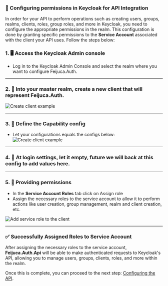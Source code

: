 ### 🔑 Configuring permissions in Keycloak for API Integration

In order for your API to perform operations such as creating users, groups, realms, clients, roles, group roles, and more in Keycloak, you need to configure the appropriate permissions in the realm. This configuration is done by granting specific permissions to the **Service Account** associated with the client your API uses. Follow the steps below:

### 1. 🖥️ Access the Keycloak Admin console
- Log in to the Keycloak Admin Console and select the realm where you want to configure Feijuca.Auth.
---
### 2. 🔧 Into your master realm, create a new client that will represent Feijuca.Auth.

![Create client example](https://res.cloudinary.com/dbyrluup1/image/upload/sgm76xrjufxskg9dy7ed.jpg "Example of client configuration in Keycloak")

---
### 3. 🔧 Define the Capability config
- Let your configurations equals the configs below:
![Create client example](https://res.cloudinary.com/dbyrluup1/image/upload/gux3vn8hvdhhod0roghb "Example of client configuration in Keycloak")

---
### 4. 🔧 At login settings, let it empty, future we will back at this config to add values here.

---

### 5. 🔧 Providing permissions
- In the **Service Account Roles** tab click on Assign role
- Assign the necessary roles to the service account to allow it to perform actions like user creation, group management, realm and client creation, etc.

![Add service role to the client](https://res.cloudinary.com/dbyrluup1/image/upload/vlsnxeyrqqtcctood0ve "Add service role to the client")

---
### ✅ Successfully Assigned Roles to Service Account

After assigning the necessary roles to the service account, **Feijuca.Auth.Api** will be able to make authenticated requests to Keycloak's API, allowing you to manage users, groups, clients, roles, and more within the realm. 

Once this is complete, you can proceed to the next step: [Configuring the API](/Feijuca.Auth/docs/feijucaMandatoryConfigs.html).

